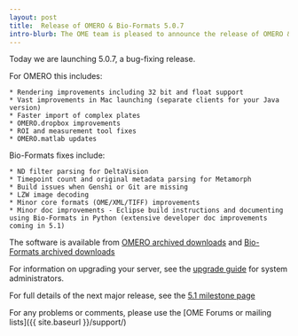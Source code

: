 ```yaml
---
layout: post
title:  Release of OMERO & Bio-Formats 5.0.7
intro-blurb: The OME team is pleased to announce the release of OMERO & Bio-Formats 5.0.7
---
```


Today we are launching 5.0.7, a bug-fixing release.

For OMERO this includes:

    * Rendering improvements including 32 bit and float support
    * Vast improvements in Mac launching (separate clients for your Java version)
    * Faster import of complex plates
    * OMERO.dropbox improvements
    * ROI and measurement tool fixes
    * OMERO.matlab updates

Bio-Formats fixes include:

    * ND filter parsing for DeltaVision
    * Timepoint count and original metadata parsing for Metamorph
    * Build issues when Genshi or Git are missing
    * LZW image decoding
    * Minor core formats (OME/XML/TIFF) improvements
    * Minor doc improvements - Eclipse build instructions and documenting using Bio-Formats in Python (extensive developer doc improvements coming in 5.1)

The software is available from
[OMERO archived downloads](https://downloads.openmicroscopy.org/omero/5.0.7/)
and
[Bio-Formats archived downloads](https://downloads.openmicroscopy.org/bio-formats/5.0.7/)


For information on upgrading your server, see the [upgrade guide](https://www.openmicroscopy.org/site/support/omero5.0/sysadmins/server-upgrade.html) for system administrators.

For full details of the next major release, see the [5.1 milestone page](https://trac.openmicroscopy.org.uk/ome/milestone/5.1.0)

For any problems or comments, please use the [OME Forums or mailing lists]({{ site.baseurl }}/support/)
